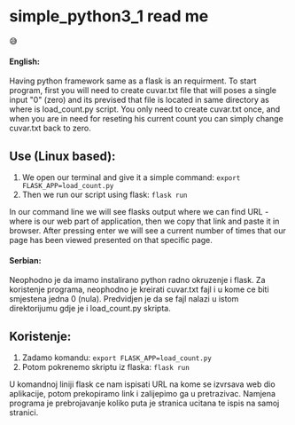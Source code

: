 # simple_python3_1  read me
:sweat_smile:

#### English:

Having python framework same as a flask is an requirment.
To start program, first you will need to create cuvar.txt file that will poses a single input "0" (zero) and its prevised that file is located in same directory as where is load_count.py script. You only need to create cuvar.txt once, and when you are in need for reseting his current count you can simply change cuvar.txt back to zero.

## Use (Linux based):
1. We open our terminal and give it a simple command:
  `export FLASK_APP=load_count.py`
2. Then we run our script using flask:
  `flask run`
  
In our command line we will see flasks output where we can find URL - where is our web part of application, then we copy that link and paste it in browser.
After pressing enter we will see a current number of times that our page has been viewed presented on that specific page.

#### Serbian:

Neophodno je da imamo instalirano python radno okruzenje i flask.
Za koristenje programa, neophodno je kreirati cuvar.txt fajl i u kome ce biti smjestena jedna 0 (nula).
Predvidjen je da se fajl nalazi u istom direktorijumu gdje je i load_count.py skripta.

## Koristenje:
1. Zadamo komandu:
`export FLASK_APP=load_count.py`
2. Potom pokrenemo skriptu iz flaska:
`flask run`

U komandnoj liniji flask ce nam ispisati URL na kome se izvrsava web dio aplikacije, potom prekopiramo link i zalijepimo ga u pretrazivac.
Namjena programa je prebrojavanje koliko puta je stranica ucitana te ispis na samoj stranici.
